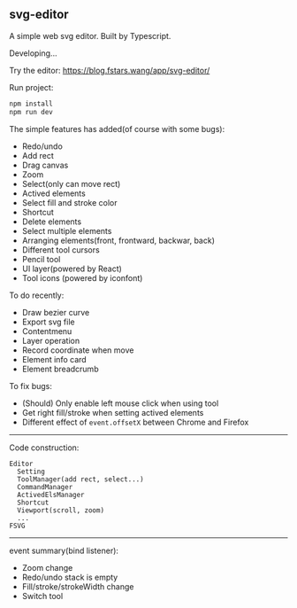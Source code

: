 svg-editor
---

A simple web svg editor. Built by Typescript.

Developing...

Try the editor: https://blog.fstars.wang/app/svg-editor/

Run project:

```sh
npm install
npm run dev
```

The simple features has added(of course with some bugs):

- Redo/undo
- Add rect
- Drag canvas
- Zoom
- Select(only can move rect)
- Actived elements
- Select fill and stroke color
- Shortcut
- Delete elements
- Select multiple elements
- Arranging elements(front, frontward, backwar, back)
- Different tool cursors
- Pencil tool
- UI layer(powered by React)
- Tool icons (powered by iconfont)

To do recently:

- Draw bezier curve
- Export svg file
- Contentmenu
- Layer operation
- Record coordinate when move
- Element info card
- Element breadcrumb

To fix bugs:

- (Should) Only enable left mouse click when using tool
- Get right fill/stroke when setting actived elements
- Different effect of `event.offsetX` between Chrome and Firefox

---

Code construction:

```
Editor
  Setting
  ToolManager(add rect, select...)
  CommandManager
  ActivedElsManager
  Shortcut
  Viewport(scroll, zoom)
  ...
FSVG
```

---

event summary(bind listener):

- Zoom change
- Redo/undo stack is empty
- Fill/stroke/strokeWidth change
- Switch tool